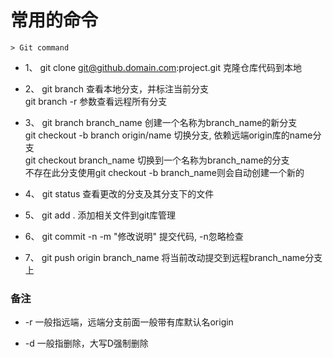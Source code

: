 # 常用的命令

    > Git command

* 1、 git clone git@github.domain.com:project.git   克隆仓库代码到本地

* 2、 git branch   查看本地分支，并标注当前分支  
  git branch -r 参数查看远程所有分支

* 3、 git branch branch_name   创建一个名称为branch_name的新分支  
  git checkout -b branch origin/name  切换分支, 依赖远端origin库的name分支  
  git checkout branch_name    切换到一个名称为branch_name的分支  
  不存在此分支使用git checkout -b branch_name则会自动创建一个新的

* 4、 git status    查看更改的分支及其分支下的文件

* 5、 git add .     添加相关文件到git库管理

* 6、 git commit -n -m "修改说明"    提交代码, -n忽略检查

* 7、 git push origin branch_name    将当前改动提交到远程branch_name分支上


### 备注

* -r 一般指远端，远端分支前面一般带有库默认名origin

* -d 一般指删除，大写D强制删除
